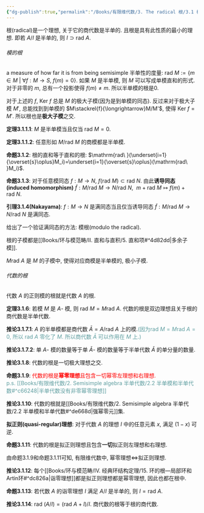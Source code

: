 ```yaml
---
{"dg-publish":true,"permalink":"/Books/有限维代数/3. The radical 根/3.1 模的根和代数的根/","dgPassFrontmatter":true,"created":"2024-08-10T16:11:26.456+08:00","updated":"2024-08-13T12:09:28.247+08:00"}
---
```


根(radical)是一个理想, 关于它的商代数是半单的. 且根是具有此性质的最小的理想. 即若 $A/I$ 是半单的, 则 $I\supset \mathrm{rad\ }A$.
###### 模的根

a measure of how far it is from being semisimple 半单性的度量:  $\mathrm{rad\ }M:=\{ m \in M\ |\ \forall f:M\rightarrow S,\ f(m)=0 \}$. 如果 $M$ 是半单模, 则 $M$ 可以写成单模直和的形式. 对于非零的 $m$, 总有一个投影使得 $f(m)\neq m$. 所以半单模的根是0.

对于上述的 $f$,  $\mathrm{Ker\ }f$ 总是 $M$ 的极大子模(因为是到单模的同态). 反过来对于极大子模 $M'$, 总能找到到单模的 $M\stackrel{f}{\longrightarrow}M/M'$, 使得 $\mathrm{Ker\ }f=M'$. 所以根也是**极大子模**之交.

**定理3.1.1.1**: $M$ 是半单模当且仅当 $\mathrm{rad\ }M=0$.

**定理3.1.1.2**: 任意形如 $M/\mathrm{rad\ }M$ 的商模都是半单模.

**命题3.1.2**: 根的直和等于直和的根:  $\mathrm{rad\ }(\underset{i=1}{\overset{s}\oplus}M_i)=\underset{i=1}{\overset{s}\oplus}(\mathrm{rad\ }M_i)$.

**命题3.1.3**: 对于任意模同态 $f:M\rightarrow N$,  $f(\mathrm{rad\ }M)\subset \mathrm{rad\ }N$. 由此**诱导同态(induced homomorphism)** $\widetilde{f}:M/\mathrm{rad\ }M\rightarrow N/\mathrm{rad\ }N,\ \ m+\mathrm{rad\ }M\mapsto f(m)+\mathrm{rad\ }N$.

**引理3.1.4(Nakayama)**:  $f:M\rightarrow N$ 是满同态当且仅当诱导同态 $\widetilde{f}:M/\mathrm{rad\ }M\rightarrow N/\mathrm{rad\ }N$ 是满同态.

给出了一个验证满同态的方法: 模根(modulo the radical).

根的子模都是[[Books/环与模范畴/Ⅱ. 直和与直积/5. 直和项#^4d82dd\|多余子模]].

 $M\mathrm{rad\ }A$ 是 $M$ 的子模中, 使得对应商模是半单模的, 极小子模.

###### 代数的根

代数 $A$ 的正则模的根就是代数 $A$ 的根.

**定理3.1.6**: 若模 $M$ 是 $A$- 模, 则 $\mathrm{rad\ }M=M\mathrm{rad\ }A$. 代数的根是双边理想且关于根的商代数是半单代数.

**推论3.1.7.1**: $A$ 的半单模都是商代数 $\bar{A}=A/\mathrm{rad\ }A$ 上的模.<font color=CadetBlue>(因为$\mathrm{rad\ }M=M\mathrm{rad\ }A=0$, 所以 $\mathrm{rad\ }A$ 零化了 $M$. 所以商代数 $\bar{A}$ 可以作用在 $M$ 上.)</font> 

**推论3.1.7.2**: 单 $A$- 模的数量等于单 $\bar{A}$- 模的数量等于半单代数 $\bar{A}$ 的单分量的数量. 

**推论3.1.8**: 代数的根是一切极大理想之交.

**命题3.1.9**: <font color=Red>代数的根是**幂零理想**且包含一切幂零左理想和右理想.</font><br/> <font color=CadetBlue>p.s. [[Books/有限维代数/2. Semisimple algebra 半单代数/2.2 半单模和半单代数#^c66248\|半单代数没有非零幂零理想]]</font>

**推论3.1.10**: 代数的根就是[[Books/有限维代数/2. Semisimple algebra 半单代数/2.2 半单模和半单代数#^de668d\|强幂零元]]集.

**拟正则(quasi-regular)理想**: 对于代数 $A$ 的理想 $I$ 中的任意元素 $x$, 满足 $(1-x)$ 可逆.

**命题3.1.11**: 代数的根是拟正则理想且包含**一切**拟正则左理想和右理想.

由命题3.1.9和命题3.1.11可知, 有限维代数中, 幂零理想$\Longleftrightarrow$拟正则理想.

**推论3.1.12**: 每个[[Books/环与模范畴/Ⅳ. 经典环结构定理/15. 环的根—局部环和Artin环#^dc826a\|诣零理想]]都是拟正则理想都是幂零理想, 因此也都在根中.

**命题3.1.13**: 若代数 $A$ 的诣零理想 $I$ 满足 $A/I$ 是半单的, 则 $I=\mathrm{rad\ }A$.

**推论3.1.14**:  $\mathrm{rad\ }(A/I)=(\mathrm{rad\ }A+I)/I$. 商代数的根等于根的商代数.